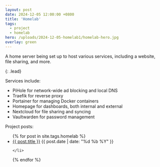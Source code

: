 ```yaml
---
layout: post
date: 2024-12-05 12:00:00 +0800
title: 'Homelab'
tags:
  - project
  - homelab
hero: /uploads/2024-12-05-homelab1/homelab-hero.jpg
overlay: green
---
```


A home server being set up to host various services, including a website, file sharing, and more.

{: .lead}

Services include:

- PiHole for network-wide ad blocking and local DNS
- Traefik for reverse proxy
- Portainer for managing Docker containers
- Homepage for dashboards, both internal and external
- Nextcloud for file sharing and syncing
- Vaultwarden for password management

Project posts:
<ul>
  {% for post in site.tags.homelab %}
    <li>
      <a href="{{ post.url }}">{{ post.title }}</a>
      <span>{{ post.date | date: "%d %b %Y" }}</span>
      
    </li>
  {% endfor %}
</ul>